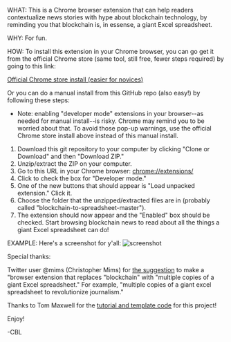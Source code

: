 WHAT: 
This is a Chrome browser extension that can help readers contextualize news stories with hype about blockchain technology, by reminding you that blockchain is, in essense, a giant Excel spreadsheet.

WHY:
For fun.

HOW:
To install this extension in your Chrome browser, you can go get it from the official Chrome store (same tool, still free, fewer steps required) by going to this link:

[Official Chrome store install (easier for novices)](https://chrome.google.com/webstore/detail/replace-blockchain-with-s/johdgapbhomlhcflancninpeafocpopn?hl=en-US&gl=US)

Or you can do a manual install from this GitHub repo (also easy!) by following these steps:

* Note: enabling "developer mode" extensions in your browser--as needed for manual install--is risky. Chrome may remind you to be worried about that. To avoid those pop-up warnings, use the official Chrome store install above instead of this manual install.

1. Download this git repository to your computer by clicking "Clone or Download" and then "Download ZIP." 
2. Unzip/extract the ZIP on your computer.
3. Go to this URL in your Chrome browser: [chrome://extensions/](chrome://extensions/)
4. Click to check the box for "Developer mode."
5. One of the new buttons that should appear is "Load unpacked extension." Click it. 
6. Choose the folder that the unzipped/extracted files are in (probably called "blockchain-to-spreadsheet-master").
7. The extension should now appear and the "Enabled" box should be checked. Start browsing blockchain news to read about all the things a giant Excel spreadsheet can do!

EXAMPLE:
Here's a screenshot for y'all:
![screenshot](https://user-images.githubusercontent.com/22127496/36832800-dde60102-1ce1-11e8-9559-4c4d93456376.png)

Special thanks:

Twitter user @mims (Christopher Mims) for [the suggestion](https://twitter.com/mims/status/968967786130300928) to make a "browser extension that replaces "blockchain" with "multiple copies of a giant Excel spreadsheet." For example, "multiple copies of a giant excel spreadsheet to revolutionize journalism." 

Thanks to Tom Maxwell for the [tutorial and template code](https://9to5google.com/2015/06/14/how-to-make-a-chrome-extensions/) for this project! 

Enjoy!

-CBL
 
